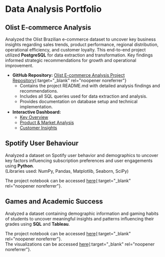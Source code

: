 # Data Analysis Portfolio

## Olist E-commerce Analysis
Analyzed the Olist Brazilian e-commerce dataset to uncover key business insights regarding sales trends, product performance, regional distribution, operational efficiency, and customer loyalty. This end-to-end project utilized **PostgreSQL** for data extraction and transformation. Key findings informed strategic recommendations for growth and operational improvement.

- **GitHub Repository:** [Olist E-commerce Analysis Project Repository](https://github.com/jayjay0317/Olist-E-Commerce-analysis){:target="_blank" rel="noopener noreferrer"}
    *   Contains the project README.md with detailed analysis findings and recommendations.
    *   Includes all SQL queries used for data extraction and analysis.
    *   Provides documentation on database setup and technical implementation.
- **Interactive Dashboard:**
   - [Key Overview](https://public.tableau.com/views/OlistDashboard-KeyOverview/ExecutiveOverview?:language=en-US&:sid=&:redirect=auth&:display_count=n&:origin=viz_share_link)
   - [Product & Market Analysis](https://public.tableau.com/views/OlistDashboard-ProductMarket/ProductMarket?:language=en-US&:sid=&:redirect=auth&:display_count=n&:origin=viz_share_link)
   - [Customer Insights](https://public.tableau.com/views/OlistDashboard-CustomerInsights/CustomerSegmentationValue?:language=en-US&:sid=&:redirect=auth&:display_count=n&:origin=viz_share_link)

## Spotify User Behaviour
Analyzed a dataset on Spotify user behavior and demographics to uncover key factors influencing subscription preferences and user engagements using **Python**.  
(Libraries used: NumPy, Pandas, Matplotlib, Seaborn, SciPy)

The project notebook can be accessed [here](Spotify_user_behaviour.html){:target="_blank" rel="noopener noreferrer"}.

## Games and Academic Success
Analyzed a dataset containing demographic information and gaming habits of students to uncover meaningful insights and patterns influencing their grades using **SQL** and **Tableau**.  

The project notebook can be accessed [here](games_and_academic_success.html){:target="_blank" rel="noopener noreferrer"}.  
The visualizations can be accessed [here](https://public.tableau.com/app/profile/jaewoo.lee/viz/GamesandAcademicSuccess/Dashboard1?publish=yes){:target="_blank" rel="noopener noreferrer"}.
